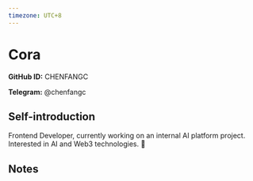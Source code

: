 ```yaml
---
timezone: UTC+8
---
```


# Cora

**GitHub ID:** CHENFANGC

**Telegram:** @chenfangc

## Self-introduction

Frontend Developer, currently working on an internal AI platform project. Interested in AI and Web3 technologies. 🚀

## Notes

<!-- Content_START -->

<!-- Content_END -->
